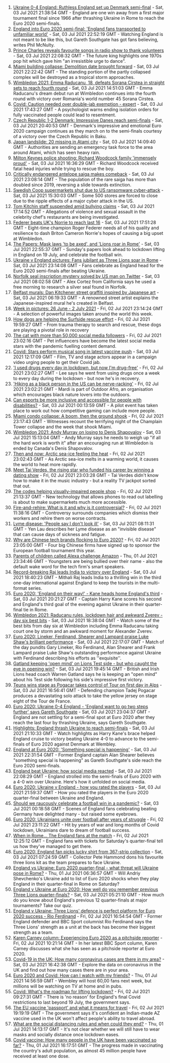 1. [Ukraine 0-4 England: Ruthless England set up Denmark semi-final](https://www.bbc.co.uk/sport/football/51198691) - Sat, 03 Jul 2021 21:38:54 GMT - England are one win away from a first major tournament final since 1966 after thrashing Ukraine in Rome to reach the Euro 2020 semi-finals.
2. [England into Euro 2020 semi-final: 'England fans transported to unfamiliar world'](https://www.bbc.co.uk/sport/football/57709659) - Sat, 03 Jul 2021 22:52:19 GMT - Watching England is not meant to be like this, but Gareth Southgate has got fans believing, writes Phil McNulty.
3. [Prince Charles reveals favourite songs in radio show to thank volunteers](https://www.bbc.co.uk/news/uk-57709443) - Sat, 03 Jul 2021 22:08:32 GMT - The future king highlights one 1970s pop hit which gave him "an irresistible urge to dance".
4. [Miami building collapse: Demolition date brought forward](https://www.bbc.co.uk/news/world-us-canada-57707533) - Sat, 03 Jul 2021 22:22:42 GMT - The standing portion of the partly collapsed complex will be destroyed as a tropical storm approaches.
5. [Wimbledon 2021: Emma Raducanu, 18, defeats Sorana Cirstea in straight sets to reach fourth round](https://www.bbc.co.uk/sport/tennis/57706687) - Sat, 03 Jul 2021 14:51:03 GMT - Emma Raducanu's dream debut run at Wimbledon continues into the fourth round with victory over Romania's world number 45 Sorana Cirstea.
6. [Covid: Caution needed over double-jab exemption - expert](https://www.bbc.co.uk/news/uk-57708588) - Sat, 03 Jul 2021 17:43:27 GMT - A psychologist warns ending isolation orders for fully vaccinated people could lead to resentment.
7. [Czech Republic 1-2 Denmark: Impressive Danes reach semi-finals](https://www.bbc.co.uk/sport/football/51198684) - Sat, 03 Jul 2021 20:40:53 GMT - Denmark's impressive and emotional Euro 2020 campaign continues as they march on to the semi-finals courtesy of a victory over the Czech Republic in Baku.
8. [Japan landslide: 20 missing in Atami city](https://www.bbc.co.uk/news/world-asia-57704967) - Sat, 03 Jul 2021 14:09:40 GMT - Authorities are sending an emergency task force to the area around Atami, which has seen heavy rain.
9. [Milton Keynes police shooting: Richard Woodcock family 'immensely proud'](https://www.bbc.co.uk/news/uk-england-beds-bucks-herts-57708451) - Sat, 03 Jul 2021 16:36:29 GMT - Richard Woodcock received fatal head injuries while trying to rescue the boy.
10. [Critically endangered antelope saiga makes comeback](https://www.bbc.co.uk/news/science-environment-57688320) - Sat, 03 Jul 2021 23:08:14 GMT - The population of the rare saiga has more than doubled since 2019, reversing a slide towards extinction.
11. [Swedish Coop supermarkets shut due to US ransomware cyber-attack](https://www.bbc.co.uk/news/technology-57707530) - Sat, 03 Jul 2021 15:30:03 GMT - Some 500 stores are forced to close due to the ripple effects of a major cyber attack in the US.
12. [Tom Kitchin staff suspended amid bullying claims](https://www.bbc.co.uk/news/uk-scotland-edinburgh-east-fife-57708537) - Sat, 03 Jul 2021 17:14:52 GMT - Allegations of violence and sexual assault in the celebrity chef's restaurants are being investigated.
13. [Federer beats UK's Norrie to reach last 16](https://www.bbc.co.uk/sport/tennis/57708228) - Sat, 03 Jul 2021 17:51:28 GMT - Eight-time champion Roger Federer needs all of his quality and resilience to dash Briton Cameron Norrie's hopes of causing a big upset at Wimbledon.
14. [The Papers: Mask laws 'to be axed', and 'Lions roar in Rome'](https://www.bbc.co.uk/news/blogs-the-papers-57710107) - Sat, 03 Jul 2021 22:55:37 GMT - Sunday's papers look ahead to lockdown lifting in England on 19 July, and celebrate the football win.
15. [Ukraine v England pictures: Fans jubilant as Three Lions soar in Rome](https://www.bbc.co.uk/news/uk-57707677) - Sat, 03 Jul 2021 23:14:08 GMT - Fans celebrate as England head for the Euro 2020 semi-finals after beating Ukraine.
16. [Norfolk seal inscription mystery solved by US man on Twitter](https://www.bbc.co.uk/news/uk-england-norfolk-57678500) - Sat, 03 Jul 2021 08:02:58 GMT - Alex Cortez from California says he used a free morning to research a silver seal found in Norfolk.
17. [Belfast murals: Dan Kitchener street graffiti inspired by Japanese art](https://www.bbc.co.uk/news/57663446) - Sat, 03 Jul 2021 06:19:33 GMT - A renowned street artist explains the Japanese-inspired mural he's created in Belfast.
18. [Week in pictures: 26 June - 2 July 2021](https://www.bbc.co.uk/news/in-pictures-57680063) - Fri, 02 Jul 2021 23:14:24 GMT - A selection of powerful images taken around the world this week.
19. [How dogs are helping the Surfside rescue effort](https://www.bbc.co.uk/news/world-us-canada-57703118) - Fri, 02 Jul 2021 19:59:27 GMT - From trauma therapy to search and rescue, these dogs are playing a pivotal role in recovery
20. [The cat with more than 50,000 social media followers](https://www.bbc.co.uk/news/world-asia-57678337) - Fri, 02 Jul 2021 23:02:16 GMT - Pet influencers have become the latest social media stars with the pandemic fuelling content demand.
21. [Covid: Stars perform musical song in latest vaccine push](https://www.bbc.co.uk/news/uk-57702498) - Sat, 03 Jul 2021 12:17:09 GMT - Film, TV and stage actors appear in a campaign video urging people to get their Covid jab.
22. ['I used drugs every day in lockdown, but now I'm drug-free'](https://www.bbc.co.uk/news/uk-57688961) - Fri, 02 Jul 2021 23:02:27 GMT - Lee says he went from using drugs once a week to every day during the lockdown - but now he's in recovery.
23. ['Hiking as a black person in the US can be nerve-racking'](https://www.bbc.co.uk/news/world-us-canada-57686681) - Fri, 02 Jul 2021 23:02:21 GMT - Mardi is part of Outdoor Afro, an organisation which encourages black nature lovers into the outdoors.
24. [Can esports be more inclusive and accessible for people with disabilities?](https://www.bbc.co.uk/news/newsbeat-57696675) - Sat, 03 Jul 2021 00:13:59 GMT - A pilot event has taken place to work out how competitive gaming can include more people.
25. [Miami condo collapse: A boom, then the ground shook](https://www.bbc.co.uk/news/world-us-canada-57690165) - Fri, 02 Jul 2021 23:17:43 GMT - Witnesses recount the terrifying night of the Champlain Tower collapse and the week that shook Miami.
26. [Wimbledon 2021: Andy Murray on losing to Denis Shapovalov](https://www.bbc.co.uk/sport/tennis/57703444) - Sat, 03 Jul 2021 15:13:04 GMT - Andy Murray says he needs to weigh up "if all the hard work is worth it" after an encouraging run at Wimbledon is ended by Canada's Denis Shapovalov.
27. [Then and now: Arctic sea-ice feeling the heat](https://www.bbc.co.uk/news/science-environment-57650226) - Fri, 02 Jul 2021 23:02:43 GMT - As Arctic sea-ice melts in a warming world, it causes the world to heat more rapidly.
28. [Meet Tai Verdes, the rising star who funded his career by winning a dating show](https://www.bbc.co.uk/news/entertainment-arts-57685161) - Fri, 02 Jul 2021 23:03:28 GMT - Tai Verdes didn't know how to make it in the music industry - but a reality TV jackpot sorted that out.
29. [The codes helping visually-impaired people shop](https://www.bbc.co.uk/news/business-57679943) - Fri, 02 Jul 2021 21:13:37 GMT - New technology that allows phones to read out labelling is about to make supermarkets much more accessible.
30. [Fire-and-rehire: What is it and why is it controversial?](https://www.bbc.co.uk/news/business-57670287) - Fri, 02 Jul 2021 11:38:16 GMT - Controversy surrounds companies which dismiss their workers and rehire them on worse contracts.
31. [Lyme disease: 'People say I don't look ill'](https://www.bbc.co.uk/news/uk-scotland-glasgow-west-57693815) - Sat, 03 Jul 2021 08:11:31 GMT - Yen Lau describes her Lyme disease as an "invisible disease" that can cause days of sickness and fatigue.
32. [Why are Chinese tech brands flocking to Euro 2020?](https://www.bbc.co.uk/news/technology-57697509) - Fri, 02 Jul 2021 23:05:00 GMT - Four big Chinese firms have signed up to sponsor the European football tournament this year.
33. [Parents of children called Alexa challenge Amazon](https://www.bbc.co.uk/news/technology-57680173) - Thu, 01 Jul 2021 23:34:46 GMT - Youngsters are being bullied over their name - also the default wake word for the tech firm's smart speakers.
34. [Record-breaking Raj leads India to victory over England](https://www.bbc.co.uk/sport/cricket/57706551) - Sat, 03 Jul 2021 18:40:23 GMT - Mithali Raj leads India to a thrilling win in the third one-day international against England to keep the tourists in the multi-format series.
35. [Euro 2020: 'England on their way!' - Kane heads home England's third](https://www.bbc.co.uk/sport/av/football/57710004) - Sat, 03 Jul 2021 20:21:27 GMT - Captain Harry Kane scores his second and England's third goal of the evening against Ukraine in their quarter-final tie in Rome.
36. [Wimbledon 2021: Raducanu rules, lockdown hair and awkward Zverev - day six best bits](https://www.bbc.co.uk/sport/av/tennis/57702884) - Sat, 03 Jul 2021 18:38:04 GMT - Watch some of the best bits from day six at Wimbledon including Emma Raducanu taking court one by storm and an awkward moment for Alexander Zverev.
37. [Euro 2020: Lineker, Ferdinand, Shearer and Lampard praise Luke Shaw's brilliant performance](https://www.bbc.co.uk/sport/av/football/57710255) - Sat, 03 Jul 2021 22:17:07 GMT - Match of the day pundits Gary Lineker, Rio Ferdinand, Alan Shearer and Frank Lampard praise Luke Shaw's outstanding performance against Ukraine with Ferdinand describing his efforts as ''exquisite''.
38. [Gatland keeping 'open mind' on Lions Test side - but who caught the eye in opening win?](https://www.bbc.co.uk/sport/rugby-union/57709803) - Sat, 03 Jul 2021 19:45:14 GMT - British and Irish Lions head coach Warren Gatland says he is keeping an "open mind" about his Test side following his side's impressive first victory.
39. [Teuns wins stage as Pogacar takes control of Tour on first day in Alps](https://www.bbc.co.uk/sport/cycling/57690613) - Sat, 03 Jul 2021 16:56:41 GMT - Defending champion Tadej Pogacar produces a devastating solo attack to take the yellow jersey on stage eight of the Tour de France.
40. [Euro 2020: Ukraine 0-4 England - 'England want to go two steps further' says Gareth Southgate](https://www.bbc.co.uk/sport/football/57707754) - Sat, 03 Jul 2021 23:04:37 GMT - England are not settling for a semi-final spot at Euro 2020 after they reach the last four by thrashing Ukraine, says Gareth Southgate.
41. [Highlights: England thrash Ukraine to reach semi-finals](https://www.bbc.co.uk/sport/av/football/57709899) - Sat, 03 Jul 2021 21:10:33 GMT - Watch highlights as Harry Kane's brace helped England cruise to victory beating Ukraine 4-0 to advance to the semi-finals of Euro 2020 against Denmark at Wembley.
42. [England at Euro 2020: 'Something special is happening'](https://www.bbc.co.uk/sport/football/57710205) - Sat, 03 Jul 2021 22:31:54 GMT - Former England captain Alan Shearer believes "something special is happening" as Gareth Southgate's side reach the Euro 2020 semi-finals.
43. [England beat Ukraine: how social media reacted](https://www.bbc.co.uk/sport/football/57709903) - Sat, 03 Jul 2021 22:08:29 GMT - England strolled into the semi-finals of Euro 2020 with a 4-0 win over Ukraine. Here's how it unfolded on social media.
44. [Euro 2020: Ukraine v England - how you rated the players](https://www.bbc.co.uk/sport/football/51199153) - Sat, 03 Jul 2021 21:59:37 GMT - How you rated the players in the Euro 2020 quarter-final between Ukraine and England.
45. [Should we raucously celebrate a football win in a pandemic?](https://www.bbc.co.uk/news/uk-57664286) - Sat, 03 Jul 2021 00:18:58 GMT - Scenes of England fans celebrating beating Germany have delighted many - but raised some eyebrows.
46. [Euro 2020: Ukrainians unite over football after years of struggle](https://www.bbc.co.uk/news/world-europe-57677177) - Fri, 02 Jul 2021 23:11:22 GMT - Hit by years of war and long months of Covid lockdown, Ukrainians dare to dream of football success.
47. [When in Rome... The England fans at the match](https://www.bbc.co.uk/news/uk-57652630) - Fri, 02 Jul 2021 12:25:12 GMT - England fans with tickets for Saturday's quarter-final tell us how they've managed to get there.
48. [Euro 2020: England fan picks lucky shirt from 367-strip collection](https://www.bbc.co.uk/news/uk-england-lincolnshire-57698126) - Sat, 03 Jul 2021 07:24:59 GMT - Collector Pete Hammond dons his favourite three lions kit as the team prepares to face Ukraine.
49. [England vs Ukraine: Euro 2020 quarter-final - what threat will Ukraine pose in Rome?](https://www.bbc.co.uk/sport/football/57659833) - Thu, 01 Jul 2021 06:36:57 GMT - Will Andriy Shevchenko's Ukraine add to list of Euro 2020 shocks when they play England in their quarter-final in Rome on Saturday?
50. [England v Ukraine at Euro 2020: How well do you remember previous Three Lions quarter-finals?](https://www.bbc.co.uk/sport/football/57667397) - Sat, 03 Jul 2021 05:21:10 GMT - How much do you know about England's previous 12 quarter-finals at major tournaments? Take our quiz.
51. [England v Ukraine: Three Lions' defence is perfect platform for Euro 2020 success - Rio Ferdinand](https://www.bbc.co.uk/sport/football/57684225) - Fri, 02 Jul 2021 16:54:54 GMT - Former England defender and BBC Sport columnist Rio Ferdinand says the Three Lions' strength as a unit at the back has become their biggest strength as a team.
52. [Karen Carney column: Experiencing Euro 2020 as a pitchside reporter](https://www.bbc.co.uk/sport/football/57660625) - Fri, 02 Jul 2021 10:21:14 GMT - In her latest BBC Sport column, Karen Carney discusses what she has seen as a pitchside reporter at Euro 2020.
53. [Covid-19 in the UK: How many coronavirus cases are there in my area?](https://www.bbc.co.uk/news/uk-51768274) - Sat, 03 Jul 2021 16:42:38 GMT - Explore the data on coronavirus in the UK and find out how many cases there are in your area.
54. [Euro 2020 and Covid: How can I watch with my friends?](https://www.bbc.co.uk/news/uk-57386719) - Thu, 01 Jul 2021 14:56:59 GMT - Wembley will host 60,00 fans next week, but millions will be watching on TV at home and in pubs.
55. [Covid: What's the roadmap for lifting lockdown?](https://www.bbc.co.uk/news/explainers-52530518) - Fri, 02 Jul 2021 09:27:31 GMT - There is 'no reason' for England's final Covid restrictions to last beyond 19 July, the government says.
56. [The EU vaccine 'passport' and what it means for travel](https://www.bbc.co.uk/news/explainers-57665765) - Fri, 02 Jul 2021 19:19:19 GMT - The government says it's confident an Indian-made AZ vaccine used in the UK won't affect people's ability to travel abroad.
57. [What are the social distancing rules and when could they end?](https://www.bbc.co.uk/news/uk-51506729) - Thu, 01 Jul 2021 14:13:17 GMT - It's not clear whether we will still have to wear masks and socially distance once lockdown eases.
58. [Covid vaccine: How many people in the UK have been vaccinated so far?](https://www.bbc.co.uk/news/health-55274833) - Thu, 01 Jul 2021 16:17:51 GMT - The progress made in vaccinating the country's adult population, as almost 45 million people have received at least one dose.
